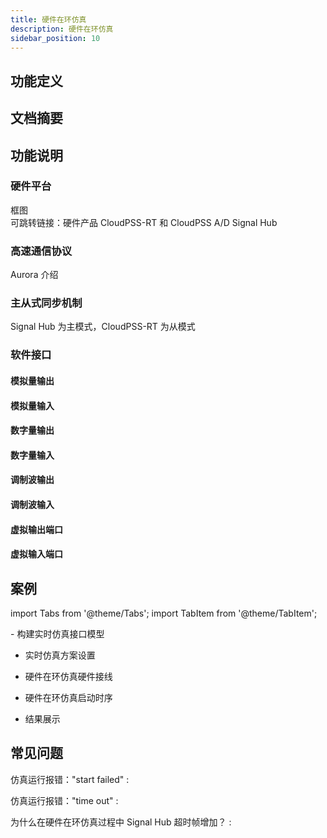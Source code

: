 ```yaml
---
title: 硬件在环仿真
description: 硬件在环仿真
sidebar_position: 10
---
```



## 功能定义

## 文档摘要

## 功能说明
### 硬件平台
框图  
可跳转链接：硬件产品 CloudPSS-RT 和 CloudPSS A/D Signal Hub
### 高速通信协议
Aurora 介绍

### 主从式同步机制
Signal Hub 为主模式，CloudPSS-RT 为从模式

### 软件接口

#### 模拟量输出

#### 模拟量输入

#### 数字量输出

#### 数字量输入

#### 调制波输出

#### 调制波输入

#### 虚拟输出端口

#### 虚拟输入端口

## 案例

import Tabs from '@theme/Tabs';
import TabItem from '@theme/TabItem';

<Tabs>
<TabItem value="case1" label="模拟量自闭环测试">
- 构建实时仿真接口模型
  
- 实时仿真方案设置
  
- 硬件在环仿真硬件接线
  
- 硬件在环仿真启动时序
  
- 结果展示

</TabItem>
</Tabs>


## 常见问题

仿真运行报错："start failed"
:   

仿真运行报错："time out"
:   

为什么在硬件在环仿真过程中 Signal Hub 超时帧增加？
:   
